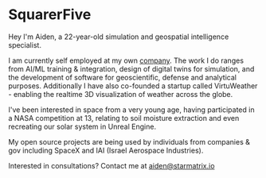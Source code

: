 # SquarerFive

Hey I'm Aiden, a 22-year-old simulation and geospatial intelligence specialist.

I am currently self employed at my own [company](https://starmatrix.io/). The work I do ranges from AI/ML training & integration, design of digital twins for simulation, and the development of software for geoscientific, defense and analytical purposes. Additionally I have also co-founded a startup called VirtuWeather - enabling the realtime 3D visualization of weather across the globe.

I've been interested in space from a very young age, having participated in a NASA competition at 13, relating to soil moisture extraction and even recreating our solar system in Unreal Engine.

My open source projects are being used by individuals from companies & gov including SpaceX and IAI (Israel Aerospace Industries).

Interested in consultations? Contact me at aiden@starmatrix.io
